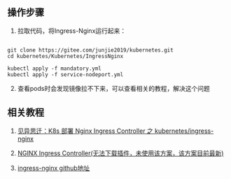 ## 操作步骤

1. 拉取代码，将Ingress-Nginx运行起来：

~~~ shell

git clone https://gitee.com/junjie2019/kubernetes.git
cd kubernetes/Kubernetes/IngressNginx

kubectl apply -f mandatory.yml
kubectl apply -f service-nodeport.yml

~~~

2. 查看pods时会发现镜像拉不下来，可以查看相关的教程，解决这个问题

## 相关教程

1. [见异思迁：K8s 部署 Nginx Ingress Controller 之 kubernetes/ingress-nginx](https://www.cnblogs.com/dudu/p/12334613.html)

2. [NGINX Ingress Controller(无法下载插件，未使用该方案，该方案目前最新)](https://kubernetes.github.io/ingress-nginx/deploy/)

3. [ingress-nginx github地址](https://github.com/kubernetes/ingress-nginx)